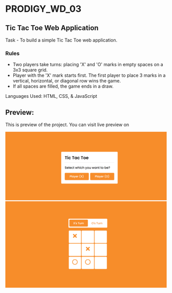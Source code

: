 # PRODIGY_WD_03
## Tic Tac Toe Web Application


<p> Task - To build a simple Tic Tac Toe web application.</p>

### Rules

- Two players take turns: placing 'X' and 'O' marks in empty spaces on a 3x3 square grid.
- Player with the 'X' mark starts first. The first player to place 3 marks in a vertical, horizontal, or diagonal row wins the game.
- If all spaces are filled, the game ends in a draw.


<p> Languages Used: HTML, CSS, & JavaScript </p>
<h2>Preview: </h2>
<p>This is preview of the project. You can visit live preview on </p>

![Screenshot of Interactive Navigation Menu](img/Screenshot_1.png)
![Screenshot of Interactive Navigation Menu](img/Screenshot_2.png)









